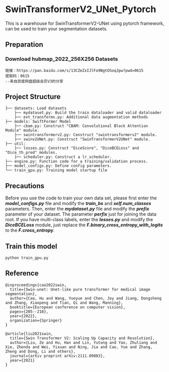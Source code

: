 # SwinTransformerV2_UNet_Pytorch

This is a warehouse for SwinTransformerV2-UNet using pytorch framework, can be used to train your segmentation datasets.

## Preparation
### Download hubmap_2022_256X256 Datasets
```
链接：https://pan.baidu.com/s/13CZeZxIJlFo9NgtOSoqJpw?pwd=0615 
提取码：0615 
--来自百度网盘超级会员V3的分享
```

## Project Structure
```
├── datasets: Load datasets
    ├── mydataset.py: Build the train dataloader and valid dataloader
    ├── ext_transforms.py: Additional data augmentation methods
├── models: SwiftFormer Model
    ├── cbam.py: Construct "CBAM: Convolutional Block Attention Module" module.
    ├── swintransformerv2.py: Construct "swintransformerv2" module.
    ├── swinv2UNet.py: Construct "SwinTransformerV2UNet" module.
├── util: 
    ├── losses.py: Construct "DiceScore", "DiceBCELoss" and "Dice_th_pred" modules.
    ├── scheduler.py: Construct a lr_scheduler.
├── engine.py: Function code for a training/validation process.
├── model_configs.py: Define config parameters.
└── train_gpu.py: Training model startup file
```

## Precautions
Before you use the code to train your own data set, please first enter the ___model_configs.py___ file and modify the ___train_bs___ and ___self.num_classes___ parameters. Then, enter the ___mydataset.py___ file and modify the ___prefix___ parameter of your dataset. The parameter ___perfix___ just for joining the data root. If you have multi-class labels, enter the ___losses.py___ and modify the ___DiceBCELoss___ module, just replace the ___F.binary_cross_entropy_with_logits___ to the ___F.cross_entropy___.

## Train this model
```
python train_gpu.py
```

## Reference
```
@inproceedings{cao2022swin,
  title={Swin-unet: Unet-like pure transformer for medical image segmentation},
  author={Cao, Hu and Wang, Yueyue and Chen, Joy and Jiang, Dongsheng and Zhang, Xiaopeng and Tian, Qi and Wang, Manning},
  booktitle={European conference on computer vision},
  pages={205--218},
  year={2022},
  organization={Springer}
}

@article{liu2021swin,
  title={Swin Transformer V2: Scaling Up Capacity and Resolution},
  author={Liu, Ze and Hu, Han and Lin, Yutong and Yao, Zhuliang and Xie, Zhenda and Wei, Yixuan and Ning, Jia and Cao, Yue and Zhang, Zheng and Dong, Li and others},
  journal={arXiv preprint arXiv:2111.09883},
  year={2021}
}
```
